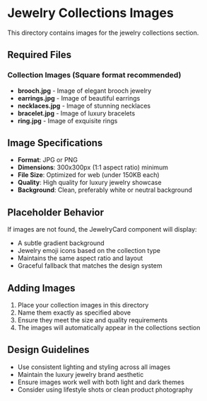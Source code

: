 # Jewelry Collections Images

This directory contains images for the jewelry collections section.

## Required Files

### Collection Images (Square format recommended)
- **brooch.jpg** - Image of elegant brooch jewelry
- **earrings.jpg** - Image of beautiful earrings
- **necklaces.jpg** - Image of stunning necklaces
- **bracelet.jpg** - Image of luxury bracelets
- **ring.jpg** - Image of exquisite rings

## Image Specifications

- **Format**: JPG or PNG
- **Dimensions**: 300x300px (1:1 aspect ratio) minimum
- **File Size**: Optimized for web (under 150KB each)
- **Quality**: High quality for luxury jewelry showcase
- **Background**: Clean, preferably white or neutral background

## Placeholder Behavior

If images are not found, the JewelryCard component will display:
- A subtle gradient background
- Jewelry emoji icons based on the collection type
- Maintains the same aspect ratio and layout
- Graceful fallback that matches the design system

## Adding Images

1. Place your collection images in this directory
2. Name them exactly as specified above
3. Ensure they meet the size and quality requirements
4. The images will automatically appear in the collections section

## Design Guidelines

- Use consistent lighting and styling across all images
- Maintain the luxury jewelry brand aesthetic
- Ensure images work well with both light and dark themes
- Consider using lifestyle shots or clean product photography
